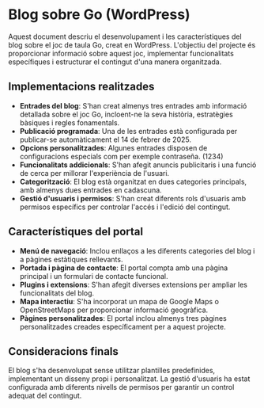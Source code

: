 <!DOCTYPE html>
<html lang="ca">
<head>
    <meta charset="UTF-8">
    <meta name="viewport" content="width=device-width, initial-scale=1.0">
</head>
<body>
    <h1>Blog sobre Go  (WordPress) </h1>
    <p>Aquest document descriu el desenvolupament i les característiques del blog sobre el joc de taula Go, creat en WordPress. L'objectiu del projecte és proporcionar informació sobre aquest joc, implementar funcionalitats específiques i estructurar el contingut d'una manera organitzada.</p> 
    <h2>Implementacions realitzades</h2>
    <ul>
        <li><strong>Entrades del blog</strong>: S'han creat almenys tres entrades amb informació detallada sobre el joc Go, incloent-ne la seva història, estratègies bàsiques i regles fonamentals.</li>
        <li><strong>Publicació programada</strong>: Una de les entrades està configurada per publicar-se automàticament el 14 de febrer de 2025.</li>
        <li><strong>Opcions personalitzades</strong>: Algunes entrades disposen de configuracions especials com per exemple contraseña. (1234) </li>
        <li><strong>Funcionalitats addicionals</strong>: S'han afegit anuncis publicitaris i una funció de cerca per millorar l'experiència de l'usuari.</li>
        <li><strong>Categorització</strong>: El blog està organitzat en dues categories principals, amb almenys dues entrades en cadascuna.</li>
        <li><strong>Gestió d'usuaris i permisos</strong>: S'han creat diferents rols d'usuaris amb permisos específics per controlar l'accés i l'edició del contingut.</li>
    </ul> 
    <h2>Característiques del portal</h2>
    <ul>
        <li><strong>Menú de navegació</strong>: Inclou enllaços a les diferents categories del blog i a pàgines estàtiques rellevants.</li>
        <li><strong>Portada i pàgina de contacte</strong>: El portal compta amb una pàgina principal i un formulari de contacte funcional.</li>
        <li><strong>Plugins i extensions</strong>: S'han afegit diverses extensions per ampliar les funcionalitats del blog.</li>
        <li><strong>Mapa interactiu</strong>: S'ha incorporat un mapa de Google Maps o OpenStreetMaps per proporcionar informació geogràfica.</li>
        <li><strong>Pàgines personalitzades</strong>: El portal inclou almenys tres pàgines personalitzades creades específicament per a aquest projecte.</li>    </ul>
    </ol>
    <h2>Consideracions finals</h2>
    <p>El blog s'ha desenvolupat sense utilitzar plantilles predefinides, implementant un disseny propi i personalitzat. La gestió d'usuaris ha estat configurada amb diferents nivells de permisos per garantir un control adequat del contingut.</p>  
</body>
</html>
